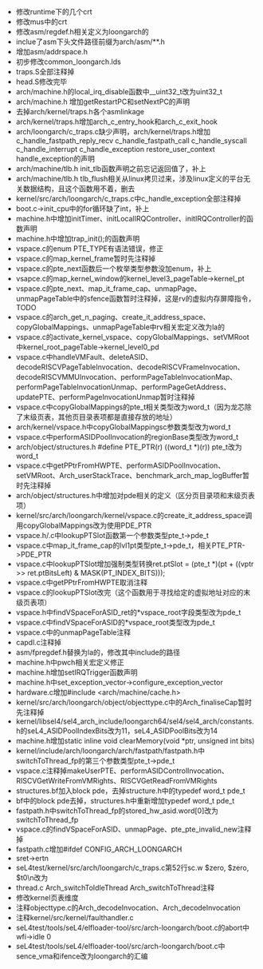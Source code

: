 - 修改runtime下的几个crt
- 修改mus中的crt
- 修改asm/regdef.h相关定义为loongarch的
- inclue了asm下头文件路径前缀为arch/asm/\**.h
- 增加asm/addrspace.h
- 初步修改common_loongarch.lds
- traps.S全部注释掉
- head.S修改完毕
- arch/machine.h的local_irq_disable函数中__uint32_t改为uint32_t
- arch/machine.h 增加getRestartPC和setNextPC的声明
- 去掉arch/kernel/traps.h各个asmlinkage
- arch/kernel/traps.h增加arch_c_entry_hook和arch_c_exit_hook
- arch/loongarch/c_traps.c缺少声明，arch/kernel/traps.h增加c_handle_fastpath_reply_recv c_handle_fastpath_call c_handle_syscall c_handle_interrupt  c_handle_exception restore_user_context handle_exception的声明
- arch/machine/tlb.h init_tlb函数声明之前忘记返回值了，补上
- arch/machine/tlb.h tlb_flush相关从linux拷贝过来，涉及linux定义的平台无关数据结构，且这个函数用不着，删去
- kernel/src/arch/loongarch/c_traps.c中c_handle_exception全部注释掉
- boot.c->init_cpu中的for循环缺了int，补上
- machine.h中增加initTimer、initLocalIRQController、initIRQController的函数声明
- machine.h中增加trap_init();的函数声明
- vspace.c的enum PTE_TYPE有语法错误，修正
- vspace.c的map_kernel_frame暂时先注释掉
- vspace.c的pte_next函数后一个枚举类型参数没加enum，补上
- vsapce.c的map_kernel_window的kernel_level3_pageTable->kernel_pt
- vspace.c的pte_next、map_it_frame_cap、unmapPage、unmapPageTable中的sfence函数暂时注释掉，这是rv的虚拟内存屏障指令，TODO
- vspace.c的arch_get_n_paging、create_it_address_space、copyGlobalMappings、unmapPageTable中rv相关宏定义改为la的
- vspace.c的activate_kernel_vspace、copyGlobalMappings、setVMRoot中kernel_root_pageTable->kernel_level0_pd
- vspace.c中handleVMFault、deleteASID、decodeRISCVPageTableInvocation、decodeRISCVFrameInvocation、decodeRISCVMMUInvocation、performPageTableInvocationMap、performPageTableInvocationUnmap、performPageGetAddress、updatePTE、performPageInvocationUnmap暂时注释掉
- vspace.c中copyGlobalMappings的pte_t相关类型改为word_t（因为龙芯除了末级页表，其他页目录表项都是直接存放的地址）
- arch/kernel/vspace.h中copyGlobalMappingsc参数类型改为word_t
- vspace.c中performASIDPoolInvocation的regionBase类型改为word_t
- arch/object/structures.h #define PTE_PTR(r) ((word_t *)(r)) pte_t改为word_t
- vspace.c中getPPtrFromHWPTE、performASIDPoolInvocation、setVMRoot、Arch_userStackTrace、benchmark_arch_map_logBuffer暂时先注释掉
- arch/object/structures.h中增加对pde相关的定义（区分页目录项和末级页表项）
- kernel/src/arch/loongarch/kernel/vspace.c的create_it_address_space调用copyGlobalMappings改为使用PDE_PTR
- vspace.h/.c中lookupPTSlot函数第一个参数类型pte_t->pde_t
- vspace.c中map_it_frame_cap的lvl1pt类型pte_t->pde_t，相关PTE_PTR->PDE_PTR
- vspace.c中lookupPTSlot增加强制类型转换ret.ptSlot = (pte_t *)(pt + ((vptr >> ret.ptBitsLeft) & MASK(PT_INDEX_BITS)));
- vspace.c中getPPtrFromHWPTE取消注释
- vspace.c的lookupPTSlot改完（这个函数用于寻找给定的虚拟地址对应的末级页表项）
- vspace.h中findVSpaceForASID_ret的*vspace_root字段类型改为pde_t
- vspace.c中findVSpaceForASID的*vspace_root类型改为pde_t
- vspace.c中的unmapPageTable注释
- capdl.c注释掉
- asm/fpregdef.h替换为la的，修改其中include的路径
- machine.h中pwch相关宏定义修正
- machine.h增加setIRQTrigger函数声明
- machine.h中set_exception_vector->configure_exception_vector
- hardware.c增加#include <arch/machine/cache.h>
- kernel/src/arch/loongarch/object/objecttype.c中的Arch_finaliseCap暂时先注释掉
- kernel/libsel4/sel4_arch_include/loongarch64/sel4/sel4_arch/constants.h的seL4_ASIDPoolIndexBits改为11，seL4_ASIDPoolBits改为14
- machine.h增加static inline void clearMemory(void *ptr, unsigned int bits)
- kernel/include/arch/loongarch/arch/fastpath/fastpath.h中switchToThread_fp的第三个参数类型pte_t->pde_t
- vspace.c注释掉makeUserPTE、performASIDControlInvocation、RISCVGetWriteFromVMRights、RISCVGetReadFromVMRights
- structures.bf加入block pde，去掉structure.h中的typedef word_t pde_t
- bf中的block pde去掉，structures.h中重新增加typedef word_t pde_t
- fastpath.h中switchToThread_fp的stored_hw_asid.word[0]改为switchToThread_fp
- vspace.c的findVSpaceForASID、unmapPage、pte_pte_invalid_new注释掉
- fastpath.c增加#ifdef CONFIG_ARCH_LOONGARCH
- sret->ertn
- seL4test/kernel/src/arch/loongarch/c_traps.c第52行sc.w $zero, $zero, $t0\n改为
- thread.c Arch_switchToIdleThread Arch_switchToThread注释
- 修改kernel页表维度
- 注释objecttype.c的Arch_decodeInvocation、Arch_decodeInvocation
- 注释kernel/src/kernel/faulthandler.c
- seL4test/tools/seL4/elfloader-tool/src/arch-loongarch/boot.c的abort中wfi->idle 0
- seL4test/tools/seL4/elfloader-tool/src/arch-loongarch/boot.c中sence_vma和ifence改为loongarch的汇编